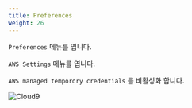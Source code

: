 ```yaml
---
title: Preferences
weight: 26
---
```


`Preferences` 메뉴를 엽니다.

`AWS Settings` 메뉴를 엽니다.

`AWS managed temporory credentials` 를 비활성화 합니다.

![Cloud9](../../cloud9/images/cloud9-06.png)

